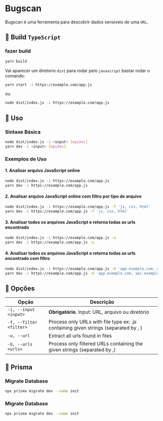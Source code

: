 # Bugscan

Bugscan é uma ferramenta para descobrir dados sensíveis de uma `URL`.

## 🚀 Build `TypeScript`

### fazer build

```bash
yarn build
```

Vai aparecer um diretorio `dist` para rodar pelo `javascript` bastar rodar o comando:

```bash
yarn start -i https://example.com/app.js
```

ou

```bash
node dist/index.js -i https://example.com/app.js
```

## 🚀 Uso

### Sintaxe Básica

```bash
node dist/index.js -i <input> [opções]
yarn dev -i <input> [opções]
```

### Exemplos de Uso

#### 1. Analisar arquivo JavaScript online

```bash
node dist/index.js -i https://example.com/app.js
yarn dev -i https://example.com/app.js
```

#### 2. Analisar arquivo JavaScript online com filtro por tipo de arquivo

```bash
node dist/index.js -i https://example.com/app.js -f 'js, css, html'
yarn dev -i https://example.com/app.js -f 'js, css, html'
```

#### 3. Analisar todos os arquivos JavaScript e retorna todas as urls encontrado

```bash
node dist/index.js -i https://example.com/app.js -u
yarn dev -i https://example.com/app.js -u
```

#### 4. Analisar todos os arquivos JavaScript e retorna todas as urls encontrado com filtro

```bash
node dist/index.js -i https://example.com/app.js -U 'app.exemplo.com, api.exemplo.com'
yarn dev -i https://example.com/app.js -U 'app.exemplo.com, api.exemplo.com'
```

## 🔧 Opções

| Opção                   | Descrição                                                                           |
| ----------------------- | ----------------------------------------------------------------------------------- |
| `-i, --input <input>`   | **Obrigatório**. Input: URL, arquivo ou diretório                                   |
| `-f, --filter <filter>` | Process only URLs with file type ex: .js containing given strings (separated by , ) |
| `-u, --url`             | Extract all urls found in files                                                     |
| `-U, --urls <urls>`     | Process only filtered URLs containing the given strings (separated by ,)            |

## 🚀 Prisma

### Migrate Database

```bash
npx prisma migrate dev --name init
```

### Migrate Database

```bash
npx prisma migrate dev --name init
```
